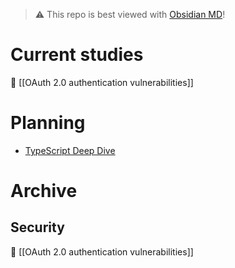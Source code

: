 > ⚠ This repo is best viewed with [Obsidian MD](https://obsidian.md/)!
# Current studies
📃 [[OAuth 2.0 authentication vulnerabilities]]

# Planning
- [TypeScript Deep Dive](https://basarat.gitbook.io/typescript/getting-started)

# Archive
## Security
📃 [[OAuth 2.0 authentication vulnerabilities]]